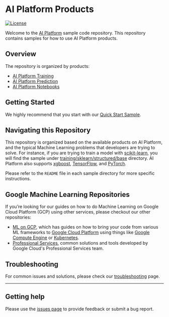# AI Platform Products

[![License](https://img.shields.io/badge/License-Apache%202.0-blue.svg)](LICENSE)

Welcome to the [AI Platform](https://cloud.google.com/ml-engine/docs/) sample code repository. This repository contains samples for how to use AI Platform products.

## Overview

The repository is organized by products: 

 - [AI Platform Training](training)
 - [AI Platform Prediction](prediction)
 - [AI Platform Notebooks](notebooks)
 
<!--
 Commenting these out until we have at least a sample for them in the repo:
 - [Deep Learning VM Images](dlvm)
 - [Data Label Services](https://cloud.google.com/data-labeling/docs/)
 - [Built-in Algorithms](built_in_algorithms)
 -->

## Getting Started

We highly recommend that you start with our [Quick Start Sample](./quickstart).

## Navigating this Repository

This repository is organized based on the available products on AI Platform, and the typical Machine Learning problems 
that developers are trying to solve. For instance, if you are trying to train a model with [scikit-learn](https://scikit-learn.org), 
you will find the sample under [training/sklearn/structured/base](./training/sklearn/structured/base) directory.
AI Platform also supports [xgboost](https://xgboost.readthedocs.io/en/latest/), [TensorFlow](https://www.tensorflow.org), and [PyTorch](https://pytorch.org/).

Please refer to the `README` file in each sample directory for more specific instructions.


## Google Machine Learning Repositories

If you’re looking for our guides on how to do Machine Learning on Google Cloud Platform (GCP) using other services, please checkout our other repositories: 

- [ML on GCP](https://github.com/GoogleCloudPlatform/ml-on-gcp), which has guides on how to bring your code from various ML frameworks to [Google Cloud Platform](https://cloud.google.com/) using things like [Google Compute Engine](https://cloud.google.com/compute/) or [Kubernetes](https://kubernetes.io/).
- [Professional Services](https://github.com/GoogleCloudPlatform/professional-services), common solutions and tools developed by Google Cloud's Professional Services team.


## Troubleshooting
For common issues and solutions, please check our [troubleshooting](./TROUBLESHOOTING.md) page.

---

## Getting help

Please use the [issues page](https://github.com/GoogleCloudPlatform/ai-platform-samples/issuess) to provide feedback or submit a bug report.
